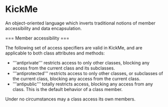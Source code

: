 KickMe
======

An object-oriented language which inverts traditional notions of member accessibility and data encapsulation.

=== Member accessibility ===

The following set of access specifiers are valid in KickMe, and are applicable to both class attributes and methods:

* '''antiprivate''' restricts access to only other classes, blocking any access from the current class and its subclasses.
* '''antiprotected''' restricts access to only other classes, or subclasses of the current class, blocking any access from the current class.
* '''antipublic''' totally restricts access, blocking any access from any class. This is the default behavior of a class member.

Under no circumstances may a class access its own members.
